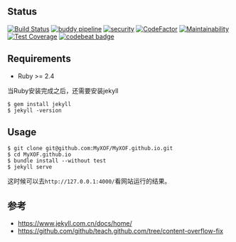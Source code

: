 ## Status

[![Build Status](https://travis-ci.org/MyXOF/MyXOF.github.io.svg?branch=master)](https://travis-ci.org/MyXOF/MyXOF.github.io)
[![buddy pipeline](https://app.buddy.works/myxof/myxof-github-io/pipelines/pipeline/165076/badge.svg?token=1c753ad5a15252645fce6cf131a6f75aef7e003bca78429bb04e0a893ca9b42f "buddy pipeline")](https://app.buddy.works/myxof/myxof-github-io/pipelines/pipeline/165076)
[![security](https://hakiri.io/github/MyXOF/MyXOF.github.io/master.svg)](https://hakiri.io/github/MyXOF/MyXOF.github.io/master)
[![CodeFactor](https://www.codefactor.io/repository/github/myxof/myxof.github.io/badge)](https://www.codefactor.io/repository/github/myxof/myxof.github.io)
[![Maintainability](https://api.codeclimate.com/v1/badges/c9e520cfb0c097df9b6a/maintainability)](https://codeclimate.com/github/MyXOF/MyXOF.github.io/maintainability)
[![Test Coverage](https://api.codeclimate.com/v1/badges/c9e520cfb0c097df9b6a/test_coverage)](https://codeclimate.com/github/MyXOF/MyXOF.github.io/test_coverage)
[![codebeat badge](https://codebeat.co/badges/24750fe7-e18b-4584-ad2b-35cba2af5b7e)](https://codebeat.co/projects/github-com-myxof-myxof-github-io-master)

## Requirements

* Ruby >= 2.4

当Ruby安装完成之后，还需要安装jekyll

```$xslt
$ gem install jekyll
$ jekyll -version
```

## Usage

```$xslt
$ git clone git@github.com:MyXOF/MyXOF.github.io.git
$ cd MyXOF.github.io
$ bundle install --without test
$ jekyll serve
```

这时候可以去`http://127.0.0.1:4000/`看网站运行的结果。

## 参考

* https://www.jekyll.com.cn/docs/home/
* https://github.com/github/teach.github.com/tree/content-overflow-fix
